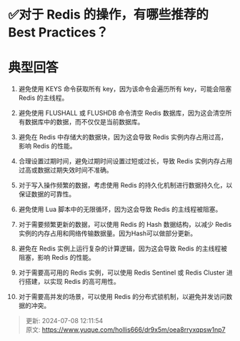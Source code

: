 # ✅对于 Redis 的操作，有哪些推荐的 Best Practices？

# 典型回答


1. 避免使用 KEYS 命令获取所有 key，因为该命令会遍历所有 key，可能会阻塞 Redis 的主线程。



2. 避免使用 FLUSHALL 或 FLUSHDB 命令清空 Redis 数据库，因为这会清空所有数据库中的数据，而不仅仅是当前数据库。



3. 避免在 Redis 中存储大的数据块，因为这会导致 Redis 实例内存占用过高，影响 Redis 的性能。



4. 合理设置过期时间，避免过期时间设置过短或过长，导致 Redis 实例内存占用过高或数据过期失效时间不准确。



5. 对于写入操作频繁的数据，考虑使用 Redis 的持久化机制进行数据持久化，以保证数据的可靠性。



6. 避免使用 Lua 脚本中的无限循环，因为这会导致 Redis 的主线程被阻塞。



7. 对于需要频繁更新的数据，可以使用 Redis 的 Hash 数据结构，以减少 Redis 实例的内存占用和网络传输数据量。因为Hash可以做部分更新。



8. 避免在 Redis 实例上运行复杂的计算逻辑，因为这会导致 Redis 的主线程被阻塞，影响 Redis 的性能。



9. 对于需要高可用的 Redis 实例，可以使用 Redis Sentinel 或 Redis Cluster 进行搭建，以实现 Redis 的高可用性。



10. 对于需要高并发的场景，可以使用 Redis 的分布式锁机制，以避免并发访问数据的冲突。



> 更新: 2024-07-08 12:11:54  
> 原文: <https://www.yuque.com/hollis666/dr9x5m/oea8rryxqpsw1np7>